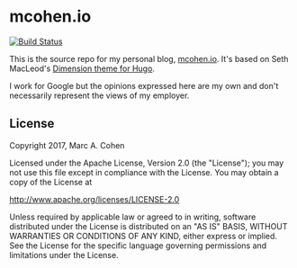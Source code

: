 # mcohen.io

[![Build Status](https://travis-ci.org/marcacohen/mcohen.io.svg?branch=master)](https://travis-ci.org/marcacohen/mcohen.io)

This is the source repo for my personal blog,
[mcohen.io](https://www.mcohen.io).
It's based on Seth MacLeod's [Dimension theme for Hugo](https://github.com/sethmacleod/dimension).

I work for Google but the opinions expressed here are my own and don't necessarily represent the views of my employer.

## License

Copyright 2017, Marc A. Cohen

Licensed under the Apache License, Version 2.0 (the "License"); you may not use this file except in compliance with the License. You may obtain a copy of the License at

http://www.apache.org/licenses/LICENSE-2.0

Unless required by applicable law or agreed to in writing, software distributed under the License is distributed on an "AS IS" BASIS, WITHOUT WARRANTIES OR CONDITIONS OF ANY KIND, either express or implied. See the License for the specific language governing permissions and limitations under the License.

